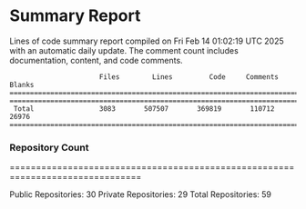 # Summary Report
Lines of code summary report compiled on Fri Feb 14 01:02:19 UTC 2025 with an automatic daily update. The comment count includes documentation, content, and code comments.
```
                      Files        Lines         Code     Comments       Blanks
===============================================================================
===============================================================================
 Total                3083       507507       369819       110712        26976
===============================================================================
```

### Repository Count
===============================================================================

Public Repositories: 30
Private Repositories: 29
Total Repositories: 59


